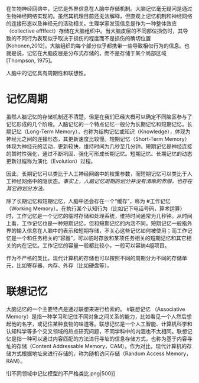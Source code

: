 在生物神经网络中，记忆是外界信息在人脑中存储机制。大脑记忆毫无疑问是通过生物神经网络实现的。虽然其机理目前还无法解释，但直观上记忆机制和神经网络的连接形态以及神经元的活动相关。生理学家发现信息是作为一种整体效应（collective effffect）存储在大脑组织中。当大脑皮层的不同部位损伤时，其导致的不同行为表现似乎取决于损伤的程度而不是损伤的确切位置[Kohonen,2012]。大脑组织的每个部分似乎都携带一些导致相似行为的信息。也就是说，记忆在大脑皮层是分布式存储的，而不是存储于某个局部区域[Thompson, 1975]。

人脑中的记忆具有周期性和联想性。

# 记忆周期
虽然人脑记忆的存储机制还不清楚，但是在我们已经大概可以确定不同脑区参与了记忆形成的几个阶段。人脑记忆的一个特点记忆一般分为长期记忆和短期记忆。长期记忆（Long-Term Memory），也称为结构记忆或知识（Knowledge），体现为神经元之间的连接形态，其更新速度比较慢。短期记忆（Short-Term Memory）体现为神经元的活动，更新较快，维持时间为几秒至几分钟。短期记忆是神经连接的暂时性强化，通过不断巩固、强化可形成长期记忆。短期记忆、长期记忆的动态更新过程称为演化（Evolution）过程。

因此，长期记忆可以类比于人工神经网络中的权重参数，而短期记忆可以类比于人工神经网络中的隐状态。*事实上，人脑记忆周期的划分并没有清晰的界限，也存在其它的划分方法。*

除了长期记忆和短期记忆，人脑中还会存在一个“缓存”，称为 #工作记忆 （Working Memory）。在执行某个认知行为（比如记下电话号码，算术运算）时，工作记忆是一个记忆的临时存储和处理系统，维持时间通常为几秒钟。从时间上看，工作记忆也是一种短期记忆，但和短期记忆的内涵不同。短期记忆一般指外界的输入信息在人脑中的表示和短期存储，不关心这些记忆如何被使用；而工作记忆是一个和任务相关的“容器”，可以临时存放和某项任务相关的短期记忆和其它相关的内在记忆。工作记忆的容量一般都比较小，一般可以容纳4组项目。

作为不严格的类比，现代计算机的存储也可以按照不同的周期分为不同的存储单元，比如寄存器、内存、外存（比如硬盘等）。

# 联想记忆
大脑记忆的一个主要特点是通过联想来进行检索的。 #联想记忆 （Associative Memory）是指一种学习和记住不同对象之间关系的能力，比如看见一个人然后想起他的名字，或记住某种食物的味道等。联想记忆是一个人工智能、计算机科学和认知科学等多个交叉领域的热点研究问题，不同学科中的内涵也不太相同。联想记忆是指一种可以通过内容匹配的方法进行寻址的信息存储方式，也称为基于内容寻址的存储（Content Addressable Memory，CAM）。作为对比，现代计算机的存储方式根据地址来进行存储的，称为随机访问存储（Random Access Memory，RAM）。

![[不同领域中记忆模型的不严格类比.png|500]]
